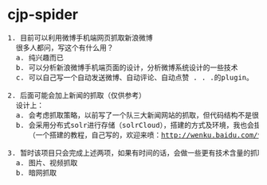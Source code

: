 cjp-spider
==========
<pre>
1. 目前可以利用微博手机端网页抓取新浪微博
  很多人都问，写这个有什么用？
  a. 纯兴趣而已
  b. 可以分析新浪微博手机端页面的设计，分析微博系统设计的一些技术
  c. 可以自己写一个自动发送微博、自动评论、自动点赞 . . .的plugin。

2. 后面可能会加上新闻的抓取（仅供参考）
  设计上：
  a. 会考虑抓取策略，以前写了一个队三大新闻网站的抓取，但代码结构不是很好，有时间重构一下，然后放上来；
  b. 会采用分布式solr进行存储（solrCloud），搭建的方式及环境，我也会提供出一个链接；
     （一个搭建的教程，自己写的，欢迎来喷：<a href="http://wenku.baidu.com/view/8d858fb2360cba1aa911da59.html" target="_blank">http://wenku.baidu.com/view/8d858fb2360cba1aa911da59.html</a>）

3. 暂时该项目只会完成上述两项，如果有时间的话，会做一些更有技术含量的抓取
  a. 图片、视频抓取
  b. 暗网抓取



</pre>
